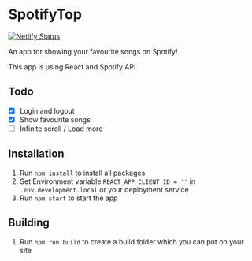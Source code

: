 # SpotifyTop

[![Netlify Status](https://api.netlify.com/api/v1/badges/f3282601-0086-4a36-a11c-0272b9bfacd9/deploy-status)](https://app.netlify.com/sites/eloquent-bose-e1dcea/deploys)

An app for showing your favourite songs on Spotify!

This app is using React and Spotify API.

## Todo

- [x] Login and logout
- [x] Show favourite songs
- [ ] Infinite scroll / Load more

## Installation

1. Run `npm install` to install all packages
2. Set Environment variable `REACT_APP_CLIENT_ID = ''` in `.env.development.local` or your deployment service
3. Run `npm start` to start the app

## Building

1. Run `npm run build` to create a build folder which you can put on your site
